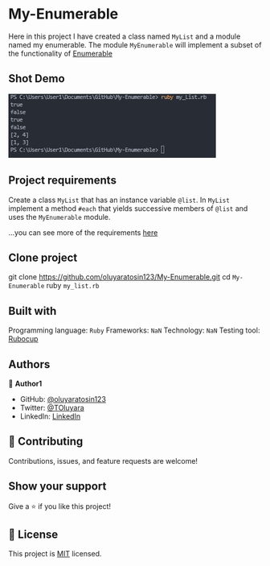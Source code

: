 # My-Enumerable
Here in this project I have created a class named `MyList` and a module named my enumerable. The module `MyEnumerable` will implement a subset of the functionality of [Enumerable](https://ruby-doc.org/core-3.0.0/Enumerable.html)

## Shot Demo
![](/assets/my_enumerable.png)


## Project requirements
Create a class `MyList` that has an instance variable `@list`.
In `MyList` implement a method `#each` that yields successive members of `@list` and uses the `MyEnumerable` module.

...you can see more of the requirements [here](https://github.com/microverseinc/curriculum-ruby/blob/main/simple-ruby/create_your_own_enumerable.md)

## Clone project
git clone https://github.com/oluyaratosin123/My-Enumerable.git
cd `My-Enumerable`
ruby `my_list.rb`

## Built with
Programming language: `Ruby`
Frameworks: `NaN`
Technology: `NaN`
Testing tool: [Rubocup](https://rubocop.org/)

## Authors

👤 **Author1**

- GitHub: [@oluyaratosin123](https://github.com/oluyaratosin123)
- Twitter: [@TOluyara](https://twitter.com/TOluyara)
- LinkedIn: [LinkedIn](https://www.linkedin.com/in/edward-oluyara/)

## 🤝 Contributing

Contributions, issues, and feature requests are welcome!


## Show your support

Give a ⭐️ if you like this project!

## 📝 License

This project is [MIT](./MIT.md) licensed.
